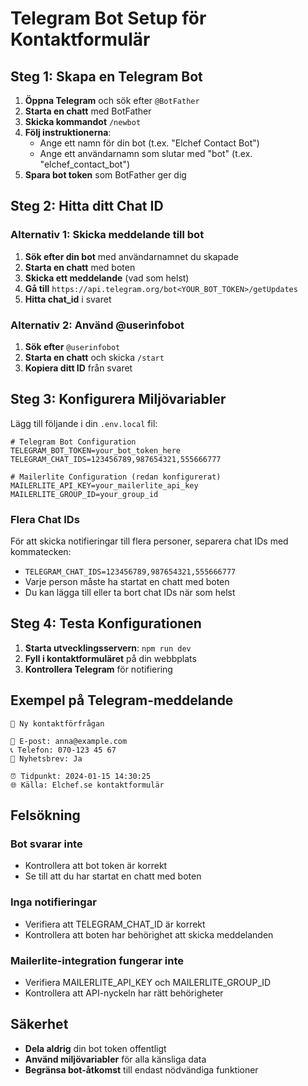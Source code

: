 # Telegram Bot Setup för Kontaktformulär

## Steg 1: Skapa en Telegram Bot

1. **Öppna Telegram** och sök efter `@BotFather`
2. **Starta en chatt** med BotFather
3. **Skicka kommandot** `/newbot`
4. **Följ instruktionerna**:
   - Ange ett namn för din bot (t.ex. "Elchef Contact Bot")
   - Ange ett användarnamn som slutar med "bot" (t.ex. "elchef_contact_bot")
5. **Spara bot token** som BotFather ger dig

## Steg 2: Hitta ditt Chat ID

### Alternativ 1: Skicka meddelande till bot
1. **Sök efter din bot** med användarnamnet du skapade
2. **Starta en chatt** med boten
3. **Skicka ett meddelande** (vad som helst)
4. **Gå till** `https://api.telegram.org/bot<YOUR_BOT_TOKEN>/getUpdates`
5. **Hitta chat_id** i svaret

### Alternativ 2: Använd @userinfobot
1. **Sök efter** `@userinfobot`
2. **Starta en chatt** och skicka `/start`
3. **Kopiera ditt ID** från svaret

## Steg 3: Konfigurera Miljövariabler

Lägg till följande i din `.env.local` fil:

```env
# Telegram Bot Configuration
TELEGRAM_BOT_TOKEN=your_bot_token_here
TELEGRAM_CHAT_IDS=123456789,987654321,555666777

# Mailerlite Configuration (redan konfigurerat)
MAILERLITE_API_KEY=your_mailerlite_api_key
MAILERLITE_GROUP_ID=your_group_id
```

### Flera Chat IDs
För att skicka notifieringar till flera personer, separera chat IDs med kommatecken:
- `TELEGRAM_CHAT_IDS=123456789,987654321,555666777`
- Varje person måste ha startat en chatt med boten
- Du kan lägga till eller ta bort chat IDs när som helst

## Steg 4: Testa Konfigurationen

1. **Starta utvecklingsservern**: `npm run dev`
2. **Fyll i kontaktformuläret** på din webbplats
3. **Kontrollera Telegram** för notifiering

## Exempel på Telegram-meddelande

```
🔔 Ny kontaktförfrågan

📧 E-post: anna@example.com
📞 Telefon: 070-123 45 67
📰 Nyhetsbrev: Ja

⏰ Tidpunkt: 2024-01-15 14:30:25
🌐 Källa: Elchef.se kontaktformulär
```

## Felsökning

### Bot svarar inte
- Kontrollera att bot token är korrekt
- Se till att du har startat en chatt med boten

### Inga notifieringar
- Verifiera att TELEGRAM_CHAT_ID är korrekt
- Kontrollera att boten har behörighet att skicka meddelanden

### Mailerlite-integration fungerar inte
- Verifiera MAILERLITE_API_KEY och MAILERLITE_GROUP_ID
- Kontrollera att API-nyckeln har rätt behörigheter

## Säkerhet

- **Dela aldrig** din bot token offentligt
- **Använd miljövariabler** för alla känsliga data
- **Begränsa bot-åtkomst** till endast nödvändiga funktioner 